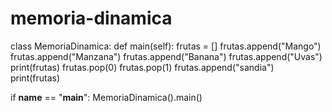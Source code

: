# memoria-dinamica
class MemoriaDinamica:
    def main(self):
        frutas = []
        frutas.append("Mango")
        frutas.append("Manzana")
        frutas.append("Banana")
        frutas.append("Uvas")
        print(frutas)
        frutas.pop(0)
        frutas.pop(1)
        frutas.append("sandia")
        print(frutas)

if __name__ == "__main__":
    MemoriaDinamica().main()
